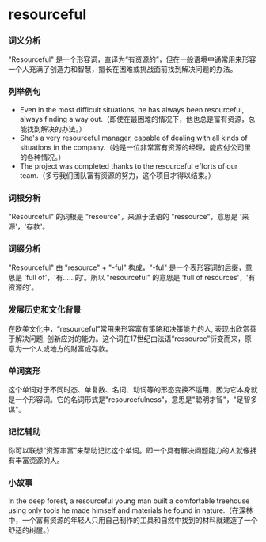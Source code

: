 # resourceful

### 词义分析

  

"Resourceful" 是一个形容词，直译为“有资源的”，但在一般语境中通常用来形容一个人充满了创造力和智慧，擅长在困难或挑战面前找到解决问题的办法。

  

### 列举例句

  

*   Even in the most difficult situations, he has always been resourceful, always finding a way out.（即使在最困难的情况下，他也总是富有资源，总能找到解决的办法。）
*   She's a very resourceful manager, capable of dealing with all kinds of situations in the company.（她是一位非常富有资源的经理，能应付公司里的各种情况。）
*   The project was completed thanks to the resourceful efforts of our team.（多亏我们团队富有资源的努力，这个项目才得以结束。）

  

### 词根分析

  

"Resourceful" 的词根是 "resource"，来源于法语的 "ressource"，意思是 '来源'，'存款'。

  

### 词缀分析

  

"Resourceful" 由 "resource" + "-ful" 构成，"-ful" 是一个表形容词的后缀，意思是 'full of'，'有……的'。所以 "resourceful" 的意思是 'full of resources'，'有资源的'。

  

### 发展历史和文化背景

  

在欧美文化中，“resourceful”常用来形容富有策略和决策能力的人, 表现出欣赏善于解决问题, 创新应对的能力。这个词在17世纪由法语“ressource”衍变而来，原意为一个人或地方的财富或存款。

  

### 单词变形

  

这个单词对于不同时态、单复数、名词、动词等的形态变换不适用，因为它本身就是一个形容词。它的名词形式是"resourcefulness"，意思是"聪明才智"，"足智多谋"。

  

### 记忆辅助

  

你可以联想“资源丰富”来帮助记忆这个单词。即一个具有解决问题能力的人就像拥有丰富资源的人。

  

### 小故事

  

In the deep forest, a resourceful young man built a comfortable treehouse using only tools he made himself and materials he found in nature.（在深林中，一个富有资源的年轻人只用自己制作的工具和自然中找到的材料就建造了一个舒适的树屋。）
